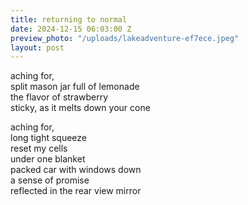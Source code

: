 ```yaml
---
title: returning to normal
date: 2024-12-15 06:03:00 Z
preview_photo: "/uploads/lakeadventure-ef7ece.jpeg"
layout: post
---
```


aching for, <br>
split mason jar full of lemonade <br>
the flavor of strawberry <br>
sticky, as it melts down your cone <br>

aching for, <br>
long tight squeeze <br>
reset my cells <br>
under one blanket <br>
packed car with windows down <br>
a sense of promise <br>
reflected in the rear view mirror <br>